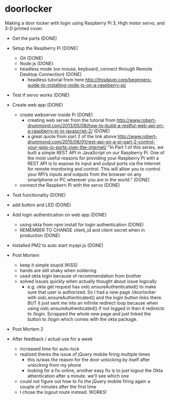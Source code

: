 # doorlocker

Making a door locker with login using Raspberry Pi 3, High motor servo, and 3-D printed cover.

- Get the parts (DONE)
- Setup the Raspberry Pi (DONE)
  - Git (DONE)
  - Node.js (DONE)
  - headless mode (no mouse, keyboard, connect through Remote Desktop Connection) (DONE)
    - headless tutorial from here http://thisdavej.com/beginners-guide-to-installing-node-js-on-a-raspberry-pi/
- Test if servo works (DONE)
- Create web app (DONE)
  - create webserver inside Pi (DONE)
    - creating web server from the tutorial from http://www.robert-drummond.com/2013/05/08/how-to-build-a-restful-web-api-on-a-raspberry-pi-in-javascript-2/ (DONE)
    - a great quote from part 2 of the link above http://www.robert-drummond.com/2015/06/01/rest-api-on-a-pi-part-2-control-your-gpio-io-ports-over-the-internet/ "In Part 1 of this series, we built a simple REST API in JavaScript on our Raspberry Pi.
One of the most useful reasons for providing your Raspberry Pi with a REST API is to expose its input and output ports via the Internet for remote monitoring and control. This will allow you to control your RPi’s inputs and outputs from the browser on any smartphone or PC wherever you are in the world." (DONE)
  - connect the Raspberri Pi with the servo (DONE)
- Test functionality (DONE)
- add button and LED (DONE)
- Add login authentication on web app (DONE)
	- using okta from npm install for login authentication (DONE)
	- REMEMBER TO CHANGE client_id and client secret when in production (DONE)

- Installed PM2 to auto start myapi.js (DONE) 


- Post Mortem
	- keep it simple stupid (KISS)
	- hands are still shaky when soldering
	- used okta login because of recommendation from brother
	- solved issues quickly when actually thought about issue logically
		- e.g. okta get request has oidc.ensureAuthenticated() to make sure that user is authorized. So I had a new page /doorlocker with oidc.ensureAuthenticated() and the login button links there. BUT it just sent me into an infinite redirect loop because when using oidc.ensureAuthenticated() if not logged in then it redirects to /login. Scrapped the whole new page and just linked the button to /login which comes with the okta package.

- Post Mortem 2
- After feedback / actual use for a week
	- increased time for auto-lock
	- realized theres the issue of jQuery mobile firing multiple times
		- this is/was the reason for the door unlocking by itself after unlocking from my phone
		- looking for a fix online, another easy fix is to just logout the Okta athentication after a minute. we'll see which one
	- could not figure out how to fix the jQuery mobile firing again a couple of minutes after the first time
	- I chose the logout route instead. WORKS!
